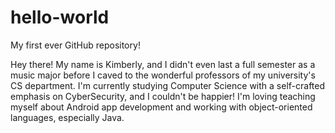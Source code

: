 # hello-world
My first ever GitHub repository!

Hey there!
My name is Kimberly, and I didn't even last a full semester as a music major before I caved to the wonderful professors of my university's CS department. 
I'm currently studying Computer Science with a self-crafted emphasis on CyberSecurity, and I couldn't be happier!
I'm loving teaching myself about Android app development and working with object-oriented languages, especially Java.

